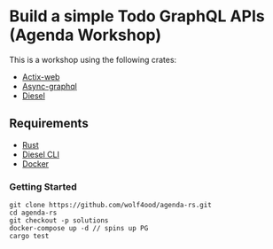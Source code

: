 # Build a simple Todo GraphQL APIs (Agenda Workshop)

This is a workshop using the following crates:

- [Actix-web](https://actix.rs/)
- [Async-graphql](https://async-graphql.github.io/async-graphql/en/introduction.html)
- [Diesel](https://diesel.rs/guides/getting-started)



## Requirements

- [Rust](https://www.rust-lang.org/tools/install)
- [Diesel CLI](https://diesel.rs/guides/getting-started/)
- [Docker](https://www.docker.com/get-started)


### Getting Started

```
git clone https://github.com/wolf4ood/agenda-rs.git
cd agenda-rs
git checkout -p solutions
docker-compose up -d // spins up PG
cargo test
```

